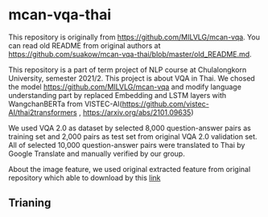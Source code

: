 # mcan-vqa-thai

This repository is originally from https://github.com/MILVLG/mcan-vqa. You can read old README from original authors at https://github.com/suakow/mcan-vqa-thai/blob/master/old_README.md.

This repository is a part of term project of NLP course at Chulalongkorn University, semester 2021/2. This project is about VQA in Thai. We chosed the model https://github.com/MILVLG/mcan-vqa and modify language understanding part by replaced Embedding and LSTM layers with WangchanBERTa from VISTEC-AI(https://github.com/vistec-AI/thai2transformers , https://arxiv.org/abs/2101.09635)

We used VQA 2.0 as dataset by selected 8,000 question-answer pairs as training set and 2,000 pairs as test set from original VQA 2.0 validation set. All of selected 10,000 question-answer pairs were translated to Thai by Google Translate and manually verified by our group.

About the image feature, we used original extracted feature from original repository which able to download by this [link](https://awma1-my.sharepoint.com/personal/yuz_l0_tn/_layouts/15/onedrive.aspx?id=%2Fpersonal%2Fyuz%5Fl0%5Ftn%2FDocuments%2Fshare%2Fmscoco%5Fbottom%5Fup%5Ffeatures&originalPath=aHR0cHM6Ly9hd21hMS1teS5zaGFyZXBvaW50LmNvbS86ZjovZy9wZXJzb25hbC95dXpfbDBfdG4vRXNmQmxibUsxUVpGaENPRnByNGM1SFVCelVWMGFIMmgxTWNuUEcxaldBeHl0UT9ydGltZT1TWE1KZjE0WjJVZw)

## Trianing

